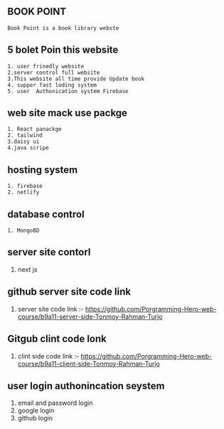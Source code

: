    ## BOOK POINT
    Book Point is a book library webste

 ## 5 bolet Poin this website
    1. user frinedly website
    2.server control full website
    3.This website all time provide Update book
    4. supper fast loding system 
    5. user  Authonication system Firebase 

  ## web site mack use packge
    1. React panackge 
    2. tailwind
    3.daisy ui
    4.java scripe 
    

  ## hosting system
    1. firebase
    2. netlify

   ## database control
    1. MongoBD

   ##   server site contorl 
   1. next js

  ## github server site code link
   1. server site code link :-   https://github.com/Porgramming-Hero-web-course/b9a11-server-side-Tonmoy-Rahman-Turjo


   ## Gitgub clint code lonk 
   1. clint side code link :-  https://github.com/Porgramming-Hero-web-course/b9a11-client-side-Tonmoy-Rahman-Turjo


  ## user login authonincation seystem
  1. email and password login
  2. google login
  3. github login



